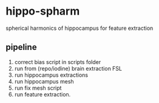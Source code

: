# hippo-spharm
spherical harmonics of hippocampus for feature extraction

## pipeline

1. correct bias script in scripts folder
2. run from (repo/iodine) brain extraction FSL
3. run hippocampus extractions
4. run hippocampus mesh
5. run fix mesh script 
6. run feature extraction.

 
